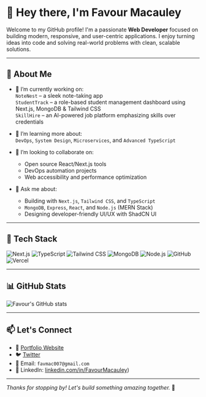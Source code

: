 # 👋 Hey there, I'm Favour Macauley

Welcome to my GitHub profile! I'm a passionate **Web Developer** focused on building modern, responsive, and user-centric applications. I enjoy turning ideas into code and solving real-world problems with clean, scalable solutions.

---

## 💼 About Me

- 🔭 I’m currently working on:  
  `NoteNest` – a sleek note-taking app  
  `StudentTrack` – a role-based student management dashboard using Next.js, MongoDB & Tailwind CSS  
  `SkillHire` – an AI-powered job platform emphasizing skills over credentials

- 🌱 I’m learning more about:  
  `DevOps`, `System Design`, `Microservices`, and `Advanced TypeScript`

- 👯 I’m looking to collaborate on:
  - Open source React/Next.js tools
  - DevOps automation projects
  - Web accessibility and performance optimization

- 💬 Ask me about:
  - Building with `Next.js`, `Tailwind CSS`, and `TypeScript`
  - `MongoDB`, `Express`, `React`, and `Node.js` (MERN Stack)
  - Designing developer-friendly UI/UX with ShadCN UI

---

## 🚀 Tech Stack

![Next.js](https://img.shields.io/badge/Next.js-000?logo=nextdotjs&logoColor=white)
![TypeScript](https://img.shields.io/badge/TypeScript-3178C6?logo=typescript&logoColor=white)
![Tailwind CSS](https://img.shields.io/badge/TailwindCSS-06B6D4?logo=tailwindcss&logoColor=white)
![MongoDB](https://img.shields.io/badge/MongoDB-47A248?logo=mongodb&logoColor=white)
![Node.js](https://img.shields.io/badge/Node.js-339933?logo=node.js&logoColor=white)
![GitHub](https://img.shields.io/badge/GitHub-181717?logo=github&logoColor=white)
![Vercel](https://img.shields.io/badge/Vercel-000000?logo=vercel&logoColor=white)

---

## 📊 GitHub Stats

![Favour's GitHub stats](https://github-readme-stats.vercel.app/api?username=favmaclegend-ops&show_icons=true&theme=radical)

---

## 📫 Let's Connect

- 💼 [Portfolio Website](https://favmaclegend.vercel.app/) 
- 🐦 [Twitter](https://twitter.com/yourhandle)
- 💌 Email: `favmac007@gmail.com`
- 💬 LinkedIn: [linkedin.com/in/FavourMacauley](https://www.linkedin.com/in/favour-macauley-588174283/))

---

_Thanks for stopping by! Let's build something amazing together._ 🚀

